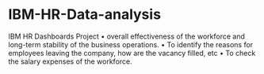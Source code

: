 # IBM-HR-Data-analysis
IBM HR Dashboards Project
•	overall effectiveness of the workforce and long-term stability of the business operations.
•	To identify the reasons for employees leaving the company, how are the vacancy filled, etc
•	To check the salary expenses of the workforce.
